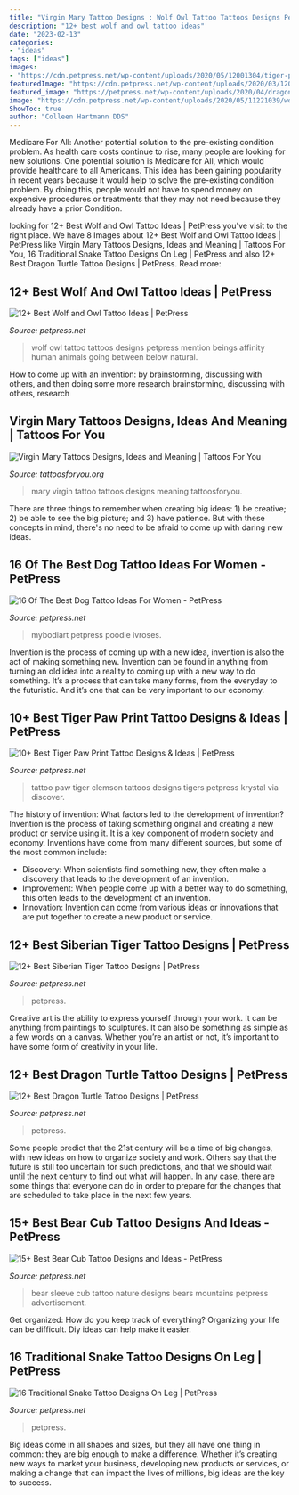 ```yaml
---
title: "Virgin Mary Tattoo Designs : Wolf Owl Tattoo Tattoos Designs Petpress Mention Beings Affinity Human Animals Going Between Below Natural"
description: "12+ best wolf and owl tattoo ideas"
date: "2023-02-13"
categories:
- "ideas"
tags: ["ideas"]
images:
- "https://cdn.petpress.net/wp-content/uploads/2020/05/12001304/tiger-paw-tattoo-idea.jpg"
featuredImage: "https://cdn.petpress.net/wp-content/uploads/2020/03/12032438/Man-Tattoo-snake-on-leg-768x1024.jpg"
featured_image: "https://petpress.net/wp-content/uploads/2020/04/dragon-turtle-tattoo-leg-scaled.jpg"
image: "https://cdn.petpress.net/wp-content/uploads/2020/05/11221039/wolf-and-owl-tattoo-design.jpg"
ShowToc: true
author: "Colleen Hartmann DDS"
---
```



Medicare For All: Another potential solution to the pre-existing condition problem.
As health care costs continue to rise, many people are looking for new solutions. One potential solution is Medicare for All, which would provide healthcare to all Americans. This idea has been gaining popularity in recent years because it would help to solve the pre-existing condition problem. By doing this, people would not have to spend money on expensive procedures or treatments that they may not need because they already have a prior Condition.

	

		
looking for 12+ Best Wolf and Owl Tattoo Ideas | PetPress you've visit to the right place. We have 8 Images about 12+ Best Wolf and Owl Tattoo Ideas | PetPress like Virgin Mary Tattoos Designs, Ideas and Meaning | Tattoos For You, 16 Traditional Snake Tattoo Designs On Leg | PetPress and also 12+ Best Dragon Turtle Tattoo Designs | PetPress. Read more:
		
    
## 12+ Best Wolf And Owl Tattoo Ideas | PetPress

<img loading=lazy src="https://cdn.petpress.net/wp-content/uploads/2020/05/11221039/wolf-and-owl-tattoo-design.jpg" onerror="this.onerror=null;this.src='https://tse4.mm.bing.net/th?id=OIP.6L6tT6REZAoydygD5emazwHaKD&amp;pid=15.1';" alt="12+ Best Wolf and Owl Tattoo Ideas | PetPress">

_Source: petpress.net_

>wolf owl tattoo tattoos designs petpress mention beings affinity human animals going between below natural. 

	

How to come up with an invention: by brainstorming, discussing with others, and then doing some more research
brainstorming, discussing with others, research

    
## Virgin Mary Tattoos Designs, Ideas And Meaning | Tattoos For You

<img loading=lazy src="https://www.tattoosforyou.org/wp-content/uploads/2013/10/Virgin-Mary-Tattoo.jpg" onerror="this.onerror=null;this.src='https://tse3.mm.bing.net/th?id=OIP.FfZRaglkap1xPqOHGdnrUAHaOL&amp;pid=15.1';" alt="Virgin Mary Tattoos Designs, Ideas and Meaning | Tattoos For You">

_Source: tattoosforyou.org_

>mary virgin tattoo tattoos designs meaning tattoosforyou. 

	

There are three things to remember when creating big ideas: 1) be creative; 2) be able to see the big picture; and 3) have patience. But with these concepts in mind, there's no need to be afraid to come up with daring new ideas.

    
## 16 Of The Best Dog Tattoo Ideas For Women - PetPress

<img loading=lazy src="https://cdn.petpress.net/wp-content/uploads/2020/02/12044257/dog-tattoo-idea-for-women-art.jpg" onerror="this.onerror=null;this.src='https://tse2.mm.bing.net/th?id=OIP.UeLl5sUnUb9sbGgdeKwCRQHaMZ&amp;pid=15.1';" alt="16 Of The Best Dog Tattoo Ideas For Women - PetPress">

_Source: petpress.net_

>mybodiart petpress poodle ivroses. 

	

Invention is the process of coming up with a new idea, invention is also the act of making something new. Invention can be found in anything from turning an old idea into a reality to coming up with a new way to do something. It’s a process that can take many forms, from the everyday to the futuristic. And it’s one that can be very important to our economy.

    
## 10+ Best Tiger Paw Print Tattoo Designs &amp; Ideas | PetPress

<img loading=lazy src="https://cdn.petpress.net/wp-content/uploads/2020/05/12001304/tiger-paw-tattoo-idea.jpg" onerror="this.onerror=null;this.src='https://tse3.mm.bing.net/th?id=OIP.k_nXRwpgbVcQfPyn8mnmlgHaJ4&amp;pid=15.1';" alt="10+ Best Tiger Paw Print Tattoo Designs &amp; Ideas | PetPress">

_Source: petpress.net_

>tattoo paw tiger clemson tattoos designs tigers petpress krystal via discover. 

	

The history of invention: What factors led to the development of invention?
Invention is the process of taking something original and creating a new product or service using it. It is a key component of modern society and economy. Inventions have come from many different sources, but some of the most common include: 
- Discovery: When scientists find something new, they often make a discovery that leads to the development of an invention. 
- Improvement: When people come up with a better way to do something, this often leads to the development of an invention. 
- Innovation: Invention can come from various ideas or innovations that are put together to create a new product or service.

    
## 12+ Best Siberian Tiger Tattoo Designs | PetPress

<img loading=lazy src="https://petpress.net/wp-content/uploads/2020/05/siberian-tiger-tattoo.jpg" onerror="this.onerror=null;this.src='https://tse4.mm.bing.net/th?id=OIP.FcxoGO1d7lsTkL-v19HLiAHaLH&amp;pid=15.1';" alt="12+ Best Siberian Tiger Tattoo Designs | PetPress">

_Source: petpress.net_

>petpress. 

	

Creative art is the ability to express yourself through your work. It can be anything from paintings to sculptures. It can also be something as simple as a few words on a canvas. Whether you’re an artist or not, it’s important to have some form of creativity in your life.

    
## 12+ Best Dragon Turtle Tattoo Designs | PetPress

<img loading=lazy src="https://petpress.net/wp-content/uploads/2020/04/dragon-turtle-tattoo-leg-scaled.jpg" onerror="this.onerror=null;this.src='https://tse3.mm.bing.net/th?id=OIP.dkVrJ0Q0DCBUOpRQDCOA3wHaJ4&amp;pid=15.1';" alt="12+ Best Dragon Turtle Tattoo Designs | PetPress">

_Source: petpress.net_

>petpress. 

	

Some people predict that the 21st century will be a time of big changes, with new ideas on how to organize society and work. Others say that the future is still too uncertain for such predictions, and that we should wait until the next century to find out what will happen. In any case, there are some things that everyone can do in order to prepare for the changes that are scheduled to take place in the next few years.

    
## 15+ Best Bear Cub Tattoo Designs And Ideas - PetPress

<img loading=lazy src="https://cdn.petpress.net/wp-content/uploads/2020/05/11233946/bear-cub-tattoo-sleeve.jpg" onerror="this.onerror=null;this.src='https://tse2.mm.bing.net/th?id=OIP.s9WT5IqdoFu7cHdjDMlMlQHaKP&amp;pid=15.1';" alt="15+ Best Bear Cub Tattoo Designs and Ideas - PetPress">

_Source: petpress.net_

>bear sleeve cub tattoo nature designs bears mountains petpress advertisement. 

	

Get organized: How do you keep track of everything?
Organizing your life can be difficult. Diy ideas can help make it easier.

    
## 16 Traditional Snake Tattoo Designs On Leg | PetPress

<img loading=lazy src="https://cdn.petpress.net/wp-content/uploads/2020/03/12032438/Man-Tattoo-snake-on-leg-768x1024.jpg" onerror="this.onerror=null;this.src='https://tse2.mm.bing.net/th?id=OIP.kLdUJ83Ol6VCf12pCeK--AHaJ4&amp;pid=15.1';" alt="16 Traditional Snake Tattoo Designs On Leg | PetPress">

_Source: petpress.net_

>petpress. 

	

Big ideas come in all shapes and sizes, but they all have one thing in common: they are big enough to make a difference. Whether it’s creating new ways to market your business, developing new products or services, or making a change that can impact the lives of millions, big ideas are the key to success.


